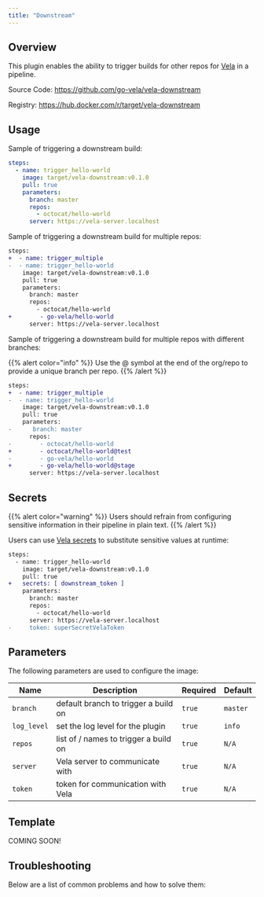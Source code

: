 ```yaml
---
title: "Downstream"
---
```


## Overview

This plugin enables the ability to trigger builds for other repos for [Vela](https://go-vela.github.io/docs/) in a pipeline.

Source Code: https://github.com/go-vela/vela-downstream

Registry: https://hub.docker.com/r/target/vela-downstream

## Usage

Sample of triggering a downstream build:

```yaml
steps:
  - name: trigger_hello-world
    image: target/vela-downstream:v0.1.0
    pull: true
    parameters:
      branch: master
      repos:
        - octocat/hello-world
      server: https://vela-server.localhost
```

Sample of triggering a downstream build for multiple repos:

```diff
steps:
+  - name: trigger_multiple
-  - name: trigger_hello-world
    image: target/vela-downstream:v0.1.0
    pull: true
    parameters:
      branch: master
      repos:
        - octocat/hello-world
+        - go-vela/hello-world
      server: https://vela-server.localhost
```

Sample of triggering a downstream build for multiple repos with different branches:

{{% alert color="info" %}}
Use the @ symbol at the end of the org/repo to provide a unique branch per repo.
{{% /alert %}}

```diff
steps:
+  - name: trigger_multiple
-  - name: trigger_hello-world
    image: target/vela-downstream:v0.1.0
    pull: true
    parameters:
-      branch: master
      repos:
-        - octocat/hello-world
+        - octocat/hello-world@test
-        - go-vela/hello-world
+        - go-vela/hello-world@stage
      server: https://vela-server.localhost
```

## Secrets

{{% alert color="warning" %}}
Users should refrain from configuring sensitive information in their pipeline in plain text.
{{% /alert %}}

Users can use [Vela secrets](/docs/concepts/pipeline/secrets/) to substitute sensitive values at runtime:

```diff
steps:
  - name: trigger_hello-world
    image: target/vela-downstream:v0.1.0
    pull: true
+   secrets: [ downstream_token ]
    parameters:
      branch: master
      repos:
        - octocat/hello-world
      server: https://vela-server.localhost
-     token: superSecretVelaToken
```

## Parameters

The following parameters are used to configure the image:

| Name        | Description                                      | Required | Default  |
| ----------- | ------------------------------------------------ | -------- | -------- |
| `branch`    | default branch to trigger a build on             | `true`   | `master` |
| `log_level` | set the log level for the plugin                 | `true`   | `info`   |
| `repos`     | list of <org>/<repo> names to trigger a build on | `true`   | `N/A`    |
| `server`    | Vela server to communicate with                  | `true`   | `N/A`    |
| `token`     | token for communication with Vela                | `true`   | `N/A`    |

## Template

COMING SOON!

## Troubleshooting

Below are a list of common problems and how to solve them:
